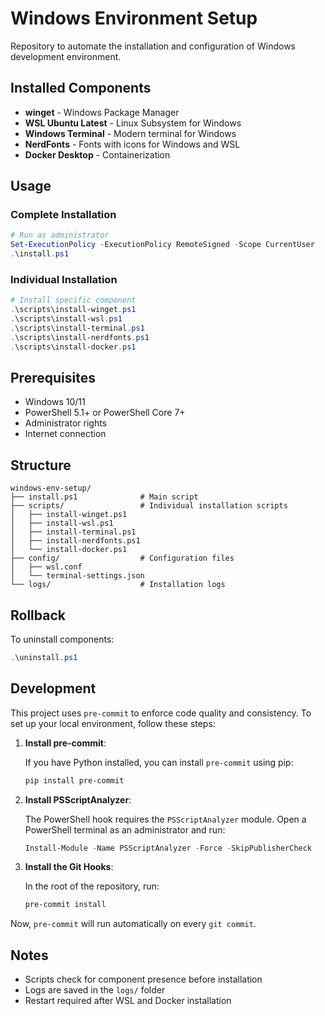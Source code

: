 # Windows Environment Setup

Repository to automate the installation and configuration of Windows development environment.

## Installed Components

- **winget** - Windows Package Manager
- **WSL Ubuntu Latest** - Linux Subsystem for Windows
- **Windows Terminal** - Modern terminal for Windows
- **NerdFonts** - Fonts with icons for Windows and WSL
- **Docker Desktop** - Containerization

## Usage

### Complete Installation
```powershell
# Run as administrator
Set-ExecutionPolicy -ExecutionPolicy RemoteSigned -Scope CurrentUser
.\install.ps1
```

### Individual Installation
```powershell
# Install specific component
.\scripts\install-winget.ps1
.\scripts\install-wsl.ps1
.\scripts\install-terminal.ps1
.\scripts\install-nerdfonts.ps1
.\scripts\install-docker.ps1
```

## Prerequisites

- Windows 10/11
- PowerShell 5.1+ or PowerShell Core 7+
- Administrator rights
- Internet connection

## Structure

```
windows-env-setup/
├── install.ps1              # Main script
├── scripts/                 # Individual installation scripts
│   ├── install-winget.ps1
│   ├── install-wsl.ps1
│   ├── install-terminal.ps1
│   ├── install-nerdfonts.ps1
│   └── install-docker.ps1
├── config/                  # Configuration files
│   ├── wsl.conf
│   └── terminal-settings.json
└── logs/                    # Installation logs
```

## Rollback

To uninstall components:
```powershell
.\uninstall.ps1
```

## Development

This project uses `pre-commit` to enforce code quality and consistency. To set up your local environment, follow these steps:

1.  **Install pre-commit**:

    If you have Python installed, you can install `pre-commit` using pip:
    ```bash
    pip install pre-commit
    ```

2.  **Install PSScriptAnalyzer**:

    The PowerShell hook requires the `PSScriptAnalyzer` module. Open a PowerShell terminal as an administrator and run:
    ```powershell
    Install-Module -Name PSScriptAnalyzer -Force -SkipPublisherCheck
    ```

3.  **Install the Git Hooks**:

    In the root of the repository, run:
    ```bash
    pre-commit install
    ```

Now, `pre-commit` will run automatically on every `git commit`.

## Notes

- Scripts check for component presence before installation
- Logs are saved in the `logs/` folder
- Restart required after WSL and Docker installation
